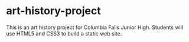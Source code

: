 # art-history-project
This is an art history project for Columbia Falls Junior High. Students will use HTML5 and CSS3 to build a static web site.

